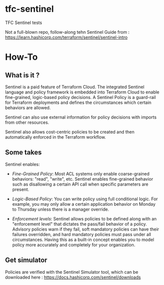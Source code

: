 # tfc-sentinel
TFC Sentinel tests

Not a full-blown repo, follow-along tehn Sentinel Guide from : https://learn.hashicorp.com/terraform/sentinel/sentinel-intro

# How-To

## What is it ? 
Sentinel is a paid feature of Terraform Cloud. The integrated Sentinel language and policy framework is embedded into Terraform Cloud to enable fine-grained, logic-based policy decisions. A Sentinel Policy is a guard-rail for Terraform deployments and defines the circumstances which certain behaviors are allowed.

Sentinel can also use external information for policy decisions with imports from other resources.

Sentinel also allows cost-centric policies to be created and then automatically enforced in the Terraform workflow. 

## Some takes 

Sentinel enables:

- *Fine-Grained Policy*: Most ACL systems only enable coarse-grained behaviors: "read", "write", etc. Sentinel enables fine-grained behavior such as disallowing a certain API call when specific parameters are present.

- *Logic-Based Policy*: You can write policy using full conditional logic. For example, you may only allow a certain application behavior on Monday to Thursday unless there is a manager override.

- *Enforcement levels*: Sentinel allows policies to be defined along with an "enforcement level" that dictates the pass/fail behavior of a policy. Advisory policies warn if they fail, soft mandatory policies can have their failures overridden, and hard mandatory policies must pass under all circumstances. Having this as a built-in concept enables you to model policy more accurately and completely for your organization.


## Get simulator

Policies are verified with the Sentinel Simulator tool, which can be downloaded here : https://docs.hashicorp.com/sentinel/downloads



